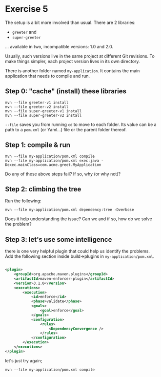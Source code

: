 # Exercise 5

The setup is a bit more involved than usual. There are 2 libraries:

- `greeter` and
- `super-greeter`

... available in two, incompatible versions: 1.0 and 2.0.

Usually, such versions live in the same project at different Git revisions.
To make things simpler, each project version lives in its own directory.

There is another folder named `my-application`.
It contains the main application that needs to compile and run.

## Step 0: "cache" (install) these libraries

```shell
mvn --file greeter-v1 install
mvn --file greeter-v2 install
mvn --file super-greeter-v1 install
mvn --file super-greeter-v2 install
```

`--file` saves you from running `cd` to move to each folder. Its value can be a path to a `pom.xml` (or Yaml...) file or the parent folder thereof.

## Step 1: compile & run

```shell
mvn --file my-application/pom.xml compile
mvn --file my-application/pom.xml exec:java -Dexec.mainClass=com.acme.greet.MyApplication
```

Do any of these above steps fail? If so, why (or why not)?

## Step 2: climbing the tree

Run the following:

```shell
mvn --file my-application/pom.xml dependency:tree -Dverbose
```

Does it help understanding the issue? Can we and if so, how do we solve the problem?

## Step 3: let's use some intelligence

there is one very helpful plugin that could help us identify the problems. Add the following section inside
build->plugins in `my-application/pom.xml`.

```xml

<plugin>
    <groupId>org.apache.maven.plugins</groupId>
    <artifactId>maven-enforcer-plugin</artifactId>
    <version>3.1.0</version>
    <executions>
        <execution>
            <id>enforce</id>
            <phase>validate</phase>
            <goals>
                <goal>enforce</goal>
            </goals>
            <configuration>
                <rules>
                    <DependencyConvergence />
                </rules>
            </configuration>
        </execution>
    </executions>
</plugin>
```

let's just try again;

```shell
mvn --file my-application/pom.xml compile
```